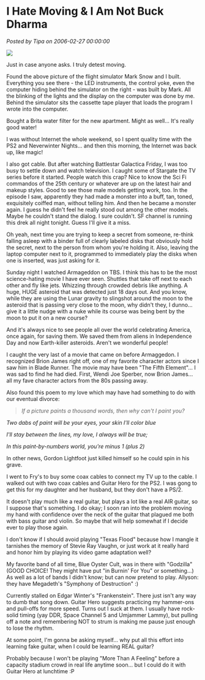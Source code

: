 # I Hate Moving &amp; I Am Not Buck Dharma

*Posted by Tipa on 2006-02-27 00:00:00*

![](../images/simulator.jpg)

Just in case anyone asks. I truly detest moving.

Found the above picture of the flight simulator Mark Snow and I built. Everything you see there - the LED instruments, the control yoke, even the computer hiding behind the simulator on the right - was built by Mark. All the blinking of the lights and the display on the computer was done by me. Behind the simulator sits the cassette tape player that loads the program I wrote into the computer.

Bought a Brita water filter for the new apartment. Might as well... It's really good water!

I was without Internet the whole weekend, so I spent quality time with the PS2 and Neverwinter Nights... and then this morning, the Internet was back up, like magic!

I also got cable. But after watching Battlestar Galactica Friday, I was too busy to settle down and watch television. I caught some of Stargate the TV series before it started. People watch this crap? Nice to know the Sci Fi commandos of the 25th century or whatever are up on the latest hair and makeup styles. Good to see those male models getting work, too. In the episode I saw, apparently they had made a monster into a buff, tan, toned, exquisitely coiffed man, without telling him. And then he became a monster again. I guess he didn't feel he really stood out among the other models. Maybe he couldn't stand the dialog. I sure couldn't. SF channel is running this drek all night tonight. Guess I'll give it a miss.

Oh yeah, next time you are trying to keep a secret from someone, re-think falling asleep with a binder full of clearly labeled disks that obviously hold the secret, next to the person from whom you're holding it. Also, leaving the laptop computer next to it, programmed to immediately play the disks when one is inserted, was just asking for it.

Sunday night I watched Armageddon on TBS. I think this has to be the most science-hating movie I have ever seen. Shuttles that take off next to each other and fly like jets. Whizzing through crowded debris like anything. A huge, HUGE asteroid that was detected just 18 days out. And you know, while they are using the Lunar gravity to slingshot around the moon to the asteroid that is passing very close to the moon, why didn't they, I dunno... give it a little nudge with a nuke while its course was being bent by the moon to put it on a new course?

And it's always nice to see people all over the world celebrating America, once again, for saving them. We saved them from aliens in Independence Day and now Earth-killer asteroids. Aren't we wonderful people!

I caught the very last of a movie that came on before Armaggedon. I recognized Brion James right off, one of my favorite character actors since I saw him in Blade Runner. The movie may have been "The Fifth Element"... I was sad to find he had died. First, Wendi Joe Sperber, now Brion James... all my fave character actors from the 80s passing away.

Also found this poem to my love which may have had something to do with our eventual divorce:

> *If a picture paints a thousand words, then why can't I paint you?*

*Two dabs of paint will be your eyes, your skin I'll color blue*

*I'll stay between the lines, my love, I always will be true;*

*In this paint-by-numbers world, you're minus 1 (plus 2)*


In other news, Gordon Lightfoot just killed himself so he could spin in his grave.

I went to Fry's to buy some coax cables to connect my TV up to the cable. I walked out with two coax cables and Guitar Hero for the PS2. I was gong to get this for my daughter and her husband, but they don't have a PS/2.

It doesn't play much like a real guitar, but plays a lot like a real AIR guitar, so I suppose that's something. I do okay; I soon ran into the problem moving my hand with confidence over the neck of the guitar that plagued me both with bass guitar and violin. So maybe that will help somewhat if I decide ever to play those again.

I don't know if I should avoid playing "Texas Flood" because how I mangle it tarnishes the memory of Stevie Ray Vaughn, or just work at it really hard and honor him by playing its video game adaptation well?

My favorite band of all time, Blue Oyster Cult, was in there with "Godzilla" (GOOD CHOICE! They might have put "in Burnin' For You" or something...) As well as a lot of bands I didn't know; but can now pretend to play. Allyson: they have Megadeth's "Symphony of Destruction" :)

Currently stalled on Edgar Winter's "Frankenstein". There just isn't any way to dumb that song down. Guitar Hero suggests practicing my hammer-ons and pull-offs for more speed. Turns out I suck at them. I usually have rock-solid timing (yay DDR, Space Channel 5 and Umjammer Lammy), but pulling off a note and remembering NOT to strum is making me pause just enough to lose the rhythm.

At some point, I'm gonna be asking myself... why put all this effort into learning fake guitar, when I could be learning REAL guitar?

Probably because I won't be playing "More Than A Feeling" before a capacity stadium crowd in real life anytime soon... but I could do it with Guitar Hero at lunchtime :P
